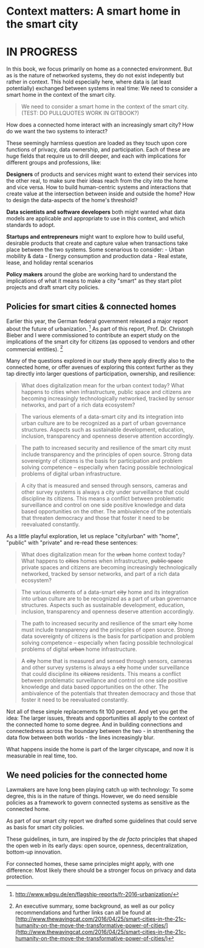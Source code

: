 # Context matters: A smart home in the smart city

# IN PROGRESS

In this book, we focus primarily on home as a connected environment. But as is the nature of networked systems, they do not exist indepently but rather in context. This hold especially here, where data is (at least potentially) exchanged between systems in real time: We need to consider a smart home in the context of the smart city.

> We need to consider a smart home in the context of the smart city. (TEST: DO PULLQUOTES WORK IN GITBOOK?)

How does a connected home interact with an increasingly smart city? How do we want the two systems to interact?

These seemingly harmless question are loaded as they touch upon core functions of privacy, data ownership, and participation. Each of these are huge fields that require us to drill deeper, and each with implications for different groups and professions, like:

**Designers** of products and services might want to extend their services into the other real, to make sure their ideas reach from the city into the home and vice versa. How to build human-centric systems and interactions that create value at the intersection between inside and outside the home? How to design the data-aspects of the home's threshold? 

**Data scientists and software developers** both might wanted what data models are applicable and appropriate to use in this context, and which standards to adopt.

**Startups and entrepreneurs** might want to explore how to build useful, desirable products that create and capture value when transactions take place between the two systems. Some scenarious to consider:
	- Urban mobility & data
	- Energy consumption and production data
	- Real estate, lease, and holiday rental scenarios

**Policy makers** around the globe are working hard to understand the implications of what it means to make a city "smart" as they start pilot projects and draft smart city policies.

## Policies for smart cities & connected homes

Earlier this year, the German federal government released a major report about the future of urbanization. [^1] As part of this report, Prof. Dr. Christoph Bieber and I were commissioned to contribute an expert study on the implications of the smart city for citizens (as opposed to vendors and other commercial entities). [^2]

Many of the questions explored in our study there apply directly also to the connected home, or offer avenues of exploring this context further as they tap directly into larger questions of participation, ownership, and resilience:

> What does digitalization mean for the urban context today? What happens to cities when infrastructure, public space and citizens are becoming increasingly technologically networked, tracked by sensor networks, and part of a rich data ecosystem?

> The various elements of a data-smart city and its integration into urban culture are to be recognized as a part of urban governance structures. Aspects such as sustainable development, education, inclusion, transparency and openness deserve attention accordingly. 

> The path to increased security and resilience of the smart city must include transparency and the principles of open source. Strong data sovereignty of citizens is the basis for participation and problem solving competence – especially when facing possible technological problems of digital urban infrastructure.

> A city that is measured and sensed through sensors, cameras and other survey systems is always a city under surveillance that could discipline its citizens. This means a conflict between problematic surveillance and control on one side positive knowledge and data based opportunities on the other. The ambivalence of the potentials that threaten democracy and those that foster it need to be reevaluated constantly.

 
As a little playful exploration, let us replace "city/urban" with "home", "public" with "private" and re-read these sentences:

> What does digitalization mean for the <strike>urban</strike> home context today? What happens to <strike>cities</strike> homes when infrastructure, <strike>public space</strike> private spaces and citizens are becoming increasingly technologically networked, tracked by sensor networks, and part of a rich data ecosystem?

> The various elements of a data-smart <strike>city</strike> home and its integration into urban culture are to be recognized as a part of urban governance structures. Aspects such as sustainable development, education, inclusion, transparency and openness deserve attention accordingly. 

> The path to increased security and resilience of the smart <strike>city</strike> home must include transparency and the principles of open source. Strong data sovereignty of citizens is the basis for participation and problem solving competence – especially when facing possible technological problems of digital <strike>urban</strike> home infrastructure.

> A <strike>city</strike> home that is measured and sensed through sensors, cameras and other survey systems is always a <strike>city</strike> home under surveillance that could discipline its <strike>citizens</strike> residents. This means a conflict between problematic surveillance and control on one side positive knowledge and data based opportunities on the other. The ambivalence of the potentials that threaten democracy and those that foster it need to be reevaluated constantly.

Not all of these simple replacements fit 100 percent. And yet you get the idea: The larger issues, threats and opportunities all apply to the context of the connected home to some degree. And in building connections and connectedness across the boundary between the two - in strenthening the data flow between both worlds - the lines increasingly blur. 

What happens inside the home is part of the larger cityscape, and now it is measurable in real time, too.

## We need policies for the connected home

Lawmakers are have long been playing catch up with technology: To some degree, this is in the nature of things. However, we do need sensible policies as a framework to govern connected systems as sensitive as the connected home.

As part of our smart city report we drafted some guidelines that could serve as basis for smart city policies.

These guidelines, in turn, are inspired by the *de facto* principles that shaped the open web in its early days:  open source, openness, decentralization, bottom-up innovation. 

For connected homes, these same principles might apply, with one difference: Most likely there should be a stronger focus on privacy and data protection.




[^1]: http://www.wbgu.de/en/flagship-reports/fr-2016-urbanization/
[^2]: An executive summary, some background, as well as our policy recommendations and further links can all be found at [http://www.thewavingcat.com/2016/04/25/smart-cities-in-the-21c-humanity-on-the-move-the-transformative-power-of-cities/](http://www.thewavingcat.com/2016/04/25/smart-cities-in-the-21c-humanity-on-the-move-the-transformative-power-of-cities/)


